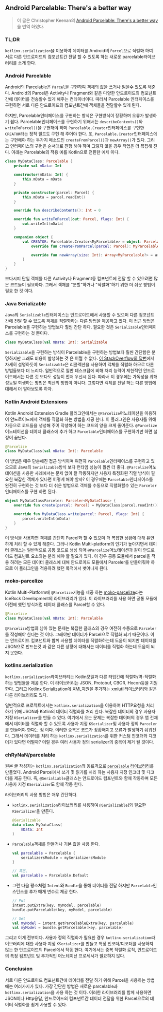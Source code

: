 ## Android Parcelable: There's a better way

> 이 글은 Christopher Keenan의 [Android Parcelable: There's a better way](https://chrynan.codes/android-parcelable-theres-a-better-way/)을 번역 하였다. 

### TL;DR

`kotlinx.serialization`을 이용하여 데이터를 Android의 `Parcel`으로 직렬화 하여 서로 다른 안드로이드의 컴포넌트간 전달 할 수 있도록 하는 새로운 parcelable라이브러리를 소개 한다.

### Android Parcelable 

Android의 Parcelable은 `Parcel`을 구현하여 객체의 값을 쓰거나 읽을수 있도록 해준다. Android의 Parcel은 Activity나 Fragment와 같은 다양한 안드로이드의 컴포넌트간에 데이터를 전송할수 있게 해주는 컨테이너이다. 따라서 Parcelable 인터페이스를 구현하면 서로 다른 안드로이드의 컴포넌트간에 객체들을 전달할수 있게 된다. 

하지만, Parcelable인터페이스를 구현하는 방식은 구현방식이 장황하며 오류가 발생하기 쉽다. Parcelable인터페이스를 구현하기 위해서는 `describeContents()`와 `writeToParcel()`을 구현해야 하며 `Parcelable.Creator`인터페이스를 구현한 `CREATOR`라는 정적 필드도 구현 해 주어야 한다. 또, `Parcelable.Creator`인터페이스에는 구현해야 하는 두가지 메소드인 `createFromParcel()`과 `newArray()`가 있다. 그리고 인터페이스의 구현은 순서대로 진행 해야 하며 그렇지 않을 경우 작업은 더 복잡해 진다. 아래는 Parcelable의 적용 예를 Kotlin으로 전환한 예제 이다. 

```kotlin
class MyDataClass: Parcelable {
    private val mData: Int

    constructor(mData: Int) {
        this.mData = mData
    }

    private constructor(parcel: Parcel) {
        this.mData = parcel.readInt()
    }

    override fun describeContents(): Int = 0

    override fun writeToParcel(out: Parcel, flags: Int) {
        out.writeInt(mData)
    }

    companion object {
        val CREATOR: Parcelable.Creator<MyParcelable> = object: Parcelable.Creator<MyParcelable> {
            override fun createFromParcel(parcel: Parcel): MyParcelable = MyParcelable(parcel)

            override fun newArray(size: Int): Array<MyParcelable?> = arrayOfNulls(size)
        }
    }
}
```

보다시피 단일 객체를 다른 Activity나 Fragment등 컴포넌트에 전달 할 수 있으려면 많은 코드들이 필요하다. 그래서 객체를 "분할"하거나 "직렬화"하기 위한 더 쉬운 방법이 필요 한 것 이다. 

### Java Serializable

Java의 `Serializable`인터페이스는 안드로이드에서 사용할 수 있으며 다른 컴포넌트간에 전달 할 수 있도록 객체를 직렬화하는 다른 방법을 제공하고 있다. 이 접근 방법은 Parcelable을 구현하는 방법보다 훨씬 간단 하다. 필요한 것은 `Serializable`인터페이스를 구현하는 것 뿐이다.

```kotlin
class MyDataClass(val mData: Int): Serializable
```

`Serializable`을 구현하는 방식이 Parcelable을 구현하는 방법보다 훨씬 간단함은 분명하지만 그래도 비용이 발생하는 것 은 어쩔 수 없다. [이 StackOverflow의 답변](https://stackoverflow.com/a/23647471/1478764)에서 자세히 설명하듯이 `Serializable`은 리플렉션을 사용하여 객체를 직렬화 하므로 다른 방법들보다 더 느리다. 일반적으로 일반 데스크탑에 비해 처리 능력이 제한적인 안드로이드에서는 다른 것 보다도 성능이 먼저 우선시 된다. 따라서 이 경우에는 가독성을 위해 성능일 희생하는 방법은 최선의 방법이 아니다. 그렇다면 객체를 전달 하는 다른 방법에 대해서 더 알아보도록 하자. 

### Kotlin Android Extensions

Kotlin Android Extension Gradle 플러그인에서는 `@Parcelize`어노테이션을 이용하여 안드로이드에서 객체를 직렬화 하는 방법을 제공 한다. 이 플러그인은 사용자를 위해 자동으로 코드들을 생성해 주어 작성해야 하는 코드의 양을 크게 줄여준다. `@Parcelize`어노테이션을 데이터 클래스에 추가 하고 `Parcelable`인터페이스를 구현하기만 하면 설정이 끝난다. 

```kotlin
@Parcelize
class MyDataClass(val mData: Int): Parcelable
```

이 방법은 매우 단순해진 접근 방식이며 여전히 `Parcelable`인터페이스를 구현하고 있으므로 Java의 `Serializable`방식 보다 런타임 성능이 훨씬 더 좋다. `@Parcelize`어노테이션을 사용한 사례에서는 문제 없이 잘 작동하지만 사용자 특정화된 직렬 방식이 필요한 복잡한 객체가 있다면 어떻게 해야 할까? 이 경우에는 `Parcelable`인터페이스를 완전히 구현하는 것 보다 더 쉬운 방법으로 객체를 수동으로 직렬화할수 있는 `Parceler`인터페이스를 구현 하면 된다. 

```kotlin
object MyDataClassParceler: Parceler<MyDataClass> {
    override fun create(parcel: Parcel) = MyDataClass(parcel.readInt())

    override fun MyDataClass.write(parcel: Parcel, flags: Int) {
        parcel.writeInt(mData)
    }
}
```

이 방식을 사용하면 객체를 간단히 Parcel화 할 수 있으며 더 복잡한 상황에 대해 유연하게 처리 할 수 있게 해준다. 그러나 Kotlin Multi-platform의 인기가 높아지면서 데이터 클래스는 일반적으로 공통 코드로 생성 되어 `@Parcelize`어노테이션과 같이 안드로이드 컴포넌트 요소와는 분리 해야 할 필요가 있다. 이 경우 공통 모듈에서 parcel을 적용 하려는 모둔 데이터 클래스에 대해 안드로이드 모듈에서 Parceler를 만들어줘야 하므로 이 플러그인을 적용하려 했던 목적에서 벗어나게 된다. 

### moko-parcelize 

Kotlin Multi-Platform에 `@Parcelize`기능을 제공 하는 [moko-parcelize](https://github.com/icerockdev/moko-parcelize)라는 IceRock Development의 라이브러리가 있다. 이 라이브러리를 사용 하면 공통 모듈에 이전에 했던 방식처럼 데이터 클래스를 Parcel할 수 있다. 

```kotlin
@Parcelize
class MyDataClass(val mData: Int): Parcelable
```

`@Parcelize`방법의 남아 있는 문제는 복잡한 클래스의 경우 여전히 수동으로 `Parceler`를 작성해야 한다는 것 이다. 그래야만 데이터가 Parcel으로 직렬화 되기 때문이다. 이는 안드로이드 컴포넌트와 함께 사용할 데이터를 직렬화하는데 도움이 되지만 데이터를 JSON으로 만드는것 과 같은 다른 상황에 대해서는 데이터를 직렬화 하는데 도움이 되지 못한다. 

### kotlinx.serialization

`kotlinx.serialization`라이브러리는 Kotlin모델과 다른 타입간에 직렬화/역-직렬화 하는 방법들을 제공 한다. 이 라이브러리는 JSON, Protobuf, CBOR, Hocon등을 지원 한다. 그리고 Kotlinx Serialization에 XML지원을 추가하는 xmlutil라이브러리와 같은 다른 라이브러리도 있다. 

일반적으로 프로젝트에서는 `kotlinx.serialization`을 이용하여 HTTP요청을 처리 하기 위해 JSON과 Kotlin의 데이터 직렬화를 처리 한다. 복잡한 데이터의 경우 사용자 지정 `KSerializer`를 만들 수 있다. 여기에서 오는 문제는 복잡한 데이터의 경우 앱 전체에서 데이터를 직렬화 할 수 있도록 사용자 지정 `KSerializer`및 사용자 정의 `Parceler`를 만들어야 한다는 점 이다. 이러한 중복은 코드가 장황해지고 오류가 발생하기 쉬워진다. 그래서 데이터를 처리 하는 `kotlinx.serialization`를 위한 커스텀 인코더와 디코더가 있다면 어떨까? 이럴 경우 여러 사용자 정의 serializer의 중복이 제거 될 것이다. 

### chRyNaN/parcelable

원본 글 작성자는 `kotlinx.serialization`의 동료격으로 [`parcelable` 라이브러리](https://github.com/chRyNaN/parcelable)를 만들었다. Android Parcel에서 쓰기 및 읽기를 처리 하는 사용자 지정 인코더 및 디코더를 제공 한다. 즉, `@Serialiable`클래스는 안드로이드 컴포넌트와 함께 작동하며 모든 사용자 지정 `KSerializer`도 함께 작동 한다. 

라이브러리의 사용 방법은 매우 간단하다. 

- `kotlinx.serialization`라이브러리를 사용하여 `@Serializable`(외 필요한 `KSerializer`을 만든다.
  ```kotlin
  @Serializable
  data class MyDataClass(
      mData: Int
  )
  ```
- `Parcelable`객체를 만들거나 기본 값을 사용 한다. 
  ```kotlin
  val parcelable = Parcelable {
      serializersModule = mySerializersModule
  }

  // 혹은, 
  val parcelable = Parcelable.Default
  ```

- 그런 다음 평소처럼 `Intent`와 `Bundle`을 통해 데이터를 전달 하지만 `Parcelable`인스턴스를 추가 매개 변수로 제공 한다. 

  ```kotlin
  // Put
  intent.putExtra(key, myModel, parcelable)
  bundle.putParcelable(key, myModel, parcelable)

  // Get
  val myModel = intent.getParcelableExtra(key, parcelable)
  val myModel = bundle.getParcelable(key, parcelable)
  ```

그리고 이게 전부이다. 사용자 정의 직렬화가 필요한 경우 `kotlinx.serialization`라이브러리에 대한 사용자 지정 `KSerializer`를 만들고 특정 인코더/디코더를 사용하지 않는 한 안드로이드의 Parcel에서 작동 한다. 여기에서는 중복 직렬화 로직, 안드로이드의 특정 컴포넌트 및 추가적인 어노테이션 프로세서가 필요하지 않다. 

### Conclusion

서로 다른 안드로이드 컴포넌트간에 데이터를 전달 하기 위해 Parcel을 사용하는 방법에는 여러가지가 있다. 가장 간단한 방법은 새로운 parcelable과 `kotlinx.serialization`을 사용 하는 것 이다. 이러한 라이브러리를 함께 사용하면 JSON이나 Http응답, 안드로이드의 컴포넌트간 데이터 전달을 위한 Parcel으로의 데이터 직렬화를 쉽게 사용할 수 있다. 